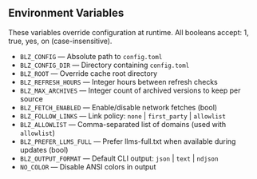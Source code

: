 ## Environment Variables

These variables override configuration at runtime. All booleans accept: 1, true, yes, on (case-insensitive).

- `BLZ_CONFIG` — Absolute path to `config.toml`
- `BLZ_CONFIG_DIR` — Directory containing `config.toml`
- `BLZ_ROOT` — Override cache root directory
- `BLZ_REFRESH_HOURS` — Integer hours between refresh checks
- `BLZ_MAX_ARCHIVES` — Integer count of archived versions to keep per source
- `BLZ_FETCH_ENABLED` — Enable/disable network fetches (bool)
- `BLZ_FOLLOW_LINKS` — Link policy: `none` | `first_party` | `allowlist`
- `BLZ_ALLOWLIST` — Comma-separated list of domains (used with `allowlist`)
- `BLZ_PREFER_LLMS_FULL` — Prefer llms-full.txt when available during updates (bool)
- `BLZ_OUTPUT_FORMAT` — Default CLI output: `json` | `text` | `ndjson`
- `NO_COLOR` — Disable ANSI colors in output
